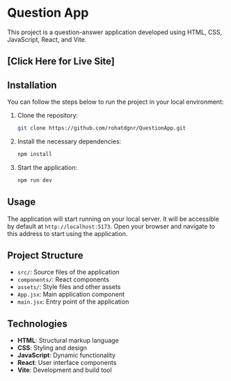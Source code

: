 # Question App

This project is a question-answer application developed using HTML, CSS, JavaScript, React, and Vite.

## [Click Here for Live Site]

## Installation

You can follow the steps below to run the project in your local environment:

1. Clone the repository:
   ```bash
   git clone https://github.com/rohatdgnr/QuestionApp.git
   ```
2. Install the necessary dependencies:
   ```bash
   npm install
   ```
3. Start the application:
   ```bash
   npm run dev
   ```

## Usage

The application will start running on your local server. It will be accessible by default at `http://localhost:5173`. Open your browser and navigate to this address to start using the application.

## Project Structure

- `src/`: Source files of the application
- `components/`: React components
- `assets/`: Style files and other assets
- `App.jsx`: Main application component
- `main.jsx`: Entry point of the application

## Technologies

- **HTML**: Structural markup language
- **CSS**: Styling and design
- **JavaScript**: Dynamic functionality
- **React**: User interface components
- **Vite**: Development and build tool
